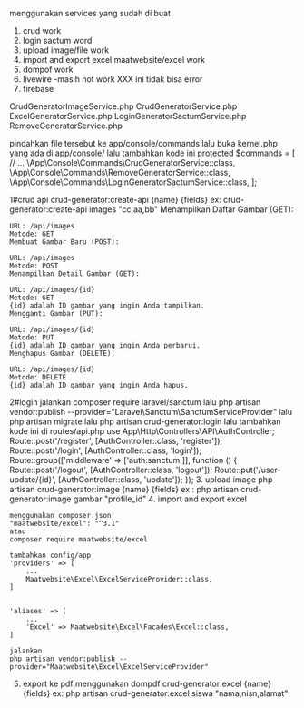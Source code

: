 menggunakan services yang sudah di buat
1. crud work
2. login sactum word
3. upload image/file work
4. import and export excel maatwebsite/excel work
5. dompof work
6. livewire -masih not work XXX ini tidak bisa error
7. firebase

CrudGeneratorImageService.php
CrudGeneratorService.php
ExcelGeneratorService.php
LoginGeneratorSactumService.php
RemoveGeneratorService.php

pindahkan file tersebut ke app/console/commands
lalu buka kernel.php yang ada di app/console/
lalu tambahkan kode ini
	protected $commands = [
        // ...
        \App\Console\Commands\CrudGeneratorService::class,
        \App\Console\Commands\RemoveGeneratorService::class,
        \App\Console\Commands\LoginGeneratorSactumService::class,
    ];

1#crud api
	crud-generator:create-api {name} {fields}
	ex: crud-generator:create-api images "cc,aa,bb"
	Menampilkan Daftar Gambar (GET):

	URL: /api/images
	Metode: GET
	Membuat Gambar Baru (POST):

	URL: /api/images
	Metode: POST
	Menampilkan Detail Gambar (GET):

	URL: /api/images/{id}
	Metode: GET
	{id} adalah ID gambar yang ingin Anda tampilkan.
	Mengganti Gambar (PUT):

	URL: /api/images/{id}
	Metode: PUT
	{id} adalah ID gambar yang ingin Anda perbarui.
	Menghapus Gambar (DELETE):

	URL: /api/images/{id}
	Metode: DELETE
	{id} adalah ID gambar yang ingin Anda hapus.
2#login
jalankan
	composer require laravel/sanctum
lalu
	php artisan vendor:publish --provider="Laravel\Sanctum\SanctumServiceProvider"
lalu
	php artisan migrate
lalu
	php artisan crud-generator:login
lalu tambahkan kode ini di routes/api.php
	use App\Http\Controllers\API\AuthController;
	Route::post('/register', [AuthController::class, 'register']);
	Route::post('/login', [AuthController::class, 'login']);
	Route::group(['middleware' => ['auth:sanctum']], function () {
	    Route::post('/logout', [AuthController::class, 'logout']);
	    Route::put('/user-update/{id}', [AuthController::class, 'update']);
	});
3. upload image
php artisan crud-generator:image {name} {fields}
ex : php artisan crud-generator:image gambar "profile_id"
4. import and export excel

	menggunakan composer.json
	"maatwebsite/excel": "^3.1"
	atau
	composer require maatwebsite/excel

	tambahkan config/app
	'providers' => [
	    ...
	    Maatwebsite\Excel\ExcelServiceProvider::class,
	]


	'aliases' => [
	    ...
	    'Excel' => Maatwebsite\Excel\Facades\Excel::class,
	]

	jalankan
	php artisan vendor:publish --provider="Maatwebsite\Excel\ExcelServiceProvider"

5. export ke pdf menggunakan dompdf
	crud-generator:excel {name} {fields}
	ex: php artisan crud-generator:excel siswa "nama,nisn,alamat"

